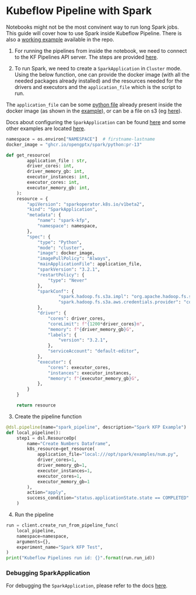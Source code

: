 # Kubeflow Pipeline with Spark

Notebooks might not be the most convinent way to run long Spark jobs.
This guide will cover how to use Spark inside Kubeflow Pipeline. There is also a [working example](./notebooks/spark_kfp_example.ipynb) available in the repo.

1. For running the pipelines from inside the notebook, we need to connect to the KF Pipelines API server. The steps are provided [here](../../../pipelines/notebook-access.md).

2. To run Spark, we need to create a `SparkApplication` in `Cluster` mode. Using the below function, one can provide the docker image (with all the needed packages already installed) and the resources needed for the drivers and executors and the `application_file` which is the script to run.

The `application_file` can be some [python file](https://github.com/OpenGPTX/docker-images/blob/main/spark/python/delta-lake-examples/num.py) already present inside the docker image (as shown in the [example](./notebooks/spark_kfp_example.ipynb)), or can be a file on s3 (eg [here](./Using-S3-SparkApplication-mainApplicationFile.md#way2-irsa)).

Docs about configuring the `SparkApplication` can be found [here](https://github.com/GoogleCloudPlatform/spark-on-k8s-operator/blob/master/docs/user-guide.md)
and some other examples are located [here](https://github.com/GoogleCloudPlatform/spark-on-k8s-operator/tree/master/examples).

```python
namespace = os.environ["NAMESPACE"]  # firstname-lastname
docker_image = "ghcr.io/opengptx/spark/python:pr-13"

def get_resource(
        application_file : str,
        driver_cores: int,
        driver_memory_gb: int,
        executor_instances: int,
        executor_cores: int,
        executor_memory_gb: int,
    ):
    resource = {
        "apiVersion": "sparkoperator.k8s.io/v1beta2",
        "kind": "SparkApplication",
        "metadata": {
            "name": "spark-kfp",
            "namespace": namespace,
        },
        "spec": {
            "type": "Python",
            "mode": "cluster",
            "image": docker_image,
            "imagePullPolicy": "Always",
            "mainApplicationFile": application_file,
            "sparkVersion": "3.2.1",
            "restartPolicy": {
                "type": "Never"
            },
            "sparkConf": {
                    "spark.hadoop.fs.s3a.impl": "org.apache.hadoop.fs.s3a.S3AFileSystem",
                    "spark.hadoop.fs.s3a.aws.credentials.provider": "com.amazonaws.auth.WebIdentityTokenCredentialsProvider"
            },
            "driver": {
                "cores": driver_cores,
                "coreLimit": f"{1200*driver_cores}m",
                "memory": f"{driver_memory_gb}G",
                "labels": {
                    "version": "3.2.1",
                },
                "serviceAccount": "default-editor",
            },
            "executor": {
                "cores": executor_cores,
                "instances": executor_instances,
                "memory": f"{executor_memory_gb}G",
            },
        }
    }

    return resource
```

3. Create the pipeline function
```python
@dsl.pipeline(name="spark_pipeline", description="Spark KFP Example")
def local_pipeline():
    step1 = dsl.ResourceOp(
        name="Create Numbers Dataframe",
        k8s_resource=get_resource(
            application_file="local:///opt/spark/examples/num.py",
            driver_cores=1,
            driver_memory_gb=1,
            executor_instances=1,
            executor_cores=1,
            executor_memory_gb=1
        ),
        action="apply",
        success_condition="status.applicationState.state == COMPLETED"
    )
```

4. Run the pipeline
```python
run = client.create_run_from_pipeline_func(
    local_pipeline,
    namespace=namespace,
    arguments={},
    experiment_name="Spark KFP Test",
)
print("Kubeflow Pipelines run id: {}".format(run.run_id))
```

### Debugging SparkApplication

For debugging the `SparkApplication`, please refer to the docs [here](./SparkApplication-debugging.md).
